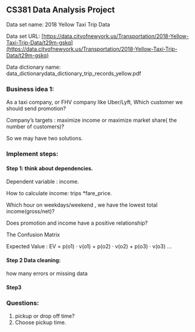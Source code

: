 ## CS381 Data Analysis Project

Data set name: 2018 Yellow Taxi Trip Data

Data set URL: [https://data.cityofnewyork.us/Transportation/2018-Yellow-Taxi-Trip-Data/t29m-gskq](https://data.cityofnewyork.us/Transportation/2018-Yellow-Taxi-Trip-Data/t29m-gskq)

Data dictionary name: data_dictionarydata_dictionary_trip_records_yellow.pdf

### Business idea 1:
As a taxi company, or FHV company like Uber/Lyft, Which customer we should send promotion?

Company’s targets : maximize income or maximize market share( the number of customers)?  

So we may have two solutions.

### Implement steps:
#### Step 1:  think about dependencies.

Dependent variable : income.  

How to calculate income:  trips *fare_price.

Which hour on weekdays/weekend , we have the lowest total income(gross/net)?

Does promotion and income have a positive relationship?

The Confusion Matrix 

Expected Value :
EV = p(o1) · v(o1) + p(o2) · v(o2) + p(o3) · v(o3) ... 
   
#### Step 2 Data cleaning:
how many errors  or missing data

#### Step3

### Questions: 
1. pickup or drop off time?
2. Choose pickup time.

